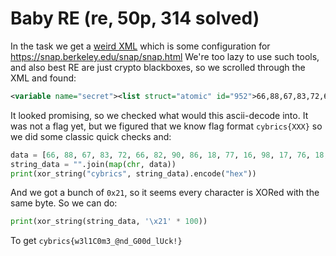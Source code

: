 # Baby RE (re, 50p, 314 solved)

In the task we get a [weird XML](babyrev.xml) which is some configuration for https://snap.berkeley.edu/snap/snap.html
We're too lazy to use such tools, and also best RE are just crypto blackboxes, so we scrolled through the XML and found:

```xml
<variable name="secret"><list struct="atomic" id="952">66,88,67,83,72,66,82,90,86,18,77,16,98,17,76,18,126,97,79,69,126,102,17,17,69,126,77,116,66,74,0,92</list></variable>
```

It looked promising, so we checked what would this ascii-decode into.
It was not a flag yet, but we figured that we know flag format `cybrics{XXX}` so we did some classic quick checks and:

```python
data = [66, 88, 67, 83, 72, 66, 82, 90, 86, 18, 77, 16, 98, 17, 76, 18, 126, 97, 79, 69, 126, 102, 17, 17, 69, 126, 77, 116, 66, 74, 0, 92]
string_data = "".join(map(chr, data))
print(xor_string("cybrics", string_data).encode("hex"))
```

And we got a bunch of `0x21`, so it seems every character is XORed with the same byte.
So we can do:

```python
print(xor_string(string_data, '\x21' * 100))
```

To get `cybrics{w3l1C0m3_@nd_G00d_lUck!}`
